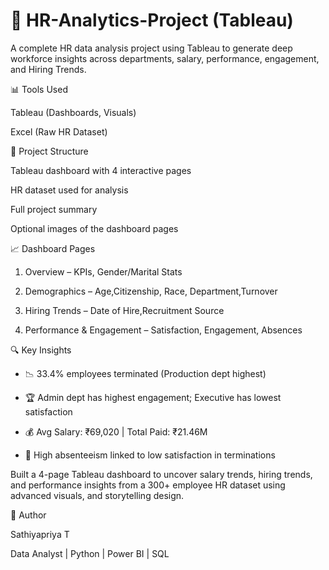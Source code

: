 # 💼 HR-Analytics-Project (Tableau)
A complete HR data analysis project using Tableau to generate deep workforce insights across departments, salary, performance, engagement, and Hiring Trends.



📊 Tools Used

  Tableau (Dashboards, Visuals)
  
  Excel (Raw HR Dataset)



  
  

📁 Project Structure

  Tableau dashboard with 4 interactive pages	
  
  HR dataset used for analysis	
 
  Full project summary	
  
  Optional images of the dashboard pages	

  

  

  
📈 Dashboard Pages

  1. Overview      – KPIs, Gender/Marital Stats
  
  2. Demographics  – Age,Citizenship, Race, Department,Turnover
  
  3. Hiring Trends – Date of Hire,Recruitment Source
  
  4. Performance & Engagement – Satisfaction, Engagement, Absences





🔍 Key Insights

  * 📉 33.4% employees terminated (Production dept highest)
  
  * 🏆 Admin dept has highest engagement; Executive has lowest satisfaction
  
  * 💰 Avg Salary: ₹69,020 | Total Paid: ₹21.46M
  
  * 🚩 High absenteeism linked to low satisfaction in terminations
    

    

Built a 4-page Tableau dashboard to uncover salary trends, hiring trends, and performance insights from a 300+ employee HR dataset using  advanced visuals, and storytelling design.





🧠 Author

Sathiyapriya T

Data Analyst | Python | Power BI | SQL
